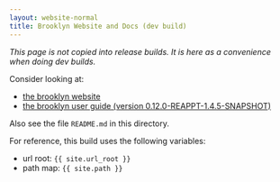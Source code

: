 ```yaml
---
layout: website-normal
title: Brooklyn Website and Docs (dev build)
---
```


<i>This page is not copied into release builds. It is here as a convenience when doing dev builds.</i>

Consider looking at:

* <a href="{{ site.path.website }}/">the brooklyn website</a>
* <a href="{{ site.path.guide }}/">the brooklyn user guide (version 0.12.0-REAPPT-1.4.5-SNAPSHOT) <!-- BROOKLYN_VERSION --></a>

Also see the file <code>README.md</code> in this directory.

For reference, this build uses the following variables:

* url root:  `{{ site.url_root }}`
* path map: `{{ site.path }}`

